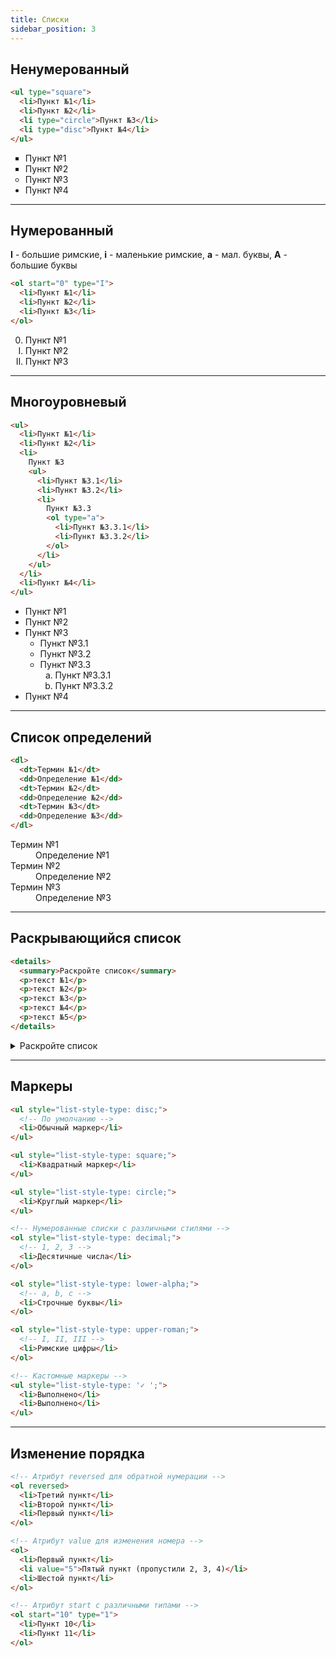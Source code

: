 ```yaml
---
title: Списки
sidebar_position: 3
---
```


## Ненумерованный

```html
<ul type="square">
  <li>Пункт №1</li>
  <li>Пункт №2</li>
  <li type="circle">Пункт №3</li>
  <li type="disc">Пункт №4</li>
</ul>
```

<ul type="square">
  <li>Пункт №1</li>
  <li>Пункт №2</li>
  <li type="circle">Пункт №3</li>
  <li type="disc">Пункт №4</li>
</ul>

---

## Нумерованный

**I** - большие римские, **i** - маленькие римские, **a** - мал. буквы, **А** - большие буквы

```html
<ol start="0" type="I">
  <li>Пункт №1</li>
  <li>Пункт №2</li>
  <li>Пункт №3</li>
</ol>
```

<ol start="0" type="I">
  <li>Пункт №1</li>
  <li>Пункт №2</li>
  <li>Пункт №3</li>
</ol>

---

## Многоуровневый

```html
<ul>
  <li>Пункт №1</li>
  <li>Пункт №2</li>
  <li>
    Пункт №3
    <ul>
      <li>Пункт №3.1</li>
      <li>Пункт №3.2</li>
      <li>
        Пункт №3.3
        <ol type="a">
          <li>Пункт №3.3.1</li>
          <li>Пункт №3.3.2</li>
        </ol>
      </li>
    </ul>
  </li>
  <li>Пункт №4</li>
</ul>
```

<ul>
  <li>Пункт №1</li>
  <li>Пункт №2</li>
  <li>
    Пункт №3
    <ul>
      <li>Пункт №3.1</li>
      <li>Пункт №3.2</li>
      <li>
        Пункт №3.3
        <ol type="a">
          <li>Пункт №3.3.1</li>
          <li>Пункт №3.3.2</li>
        </ol>
      </li>
    </ul>
  </li>
  <li>Пункт №4</li>
</ul>

---

## Список определений

```html
<dl>
  <dt>Термин №1</dt>
  <dd>Определение №1</dd>
  <dt>Термин №2</dt>
  <dd>Определение №2</dd>
  <dt>Термин №3</dt>
  <dd>Определение №3</dd>
</dl>
```

<dl>
  <dt>Термин №1</dt>
  <dd>Определение №1</dd>
  <dt>Термин №2</dt>
  <dd>Определение №2</dd>
  <dt>Термин №3</dt>
  <dd>Определение №3</dd>
</dl>

---

## Раскрывающийся список

```html
<details>
  <summary>Раскройте список</summary>
  <p>текст №1</p>
  <p>текст №2</p>
  <p>текст №3</p>
  <p>текст №4</p>
  <p>текст №5</p>
</details>
```

<details>
  <summary>Раскройте список </summary>
  <p>текст №1</p>
  <p>текст №2</p>
  <p>текст №3</p>
  <p>текст №4</p>
  <p>текст №5</p>
</details>

---

## Маркеры

```html
<ul style="list-style-type: disc;">
  <!-- По умолчанию -->
  <li>Обычный маркер</li>
</ul>

<ul style="list-style-type: square;">
  <li>Квадратный маркер</li>
</ul>

<ul style="list-style-type: circle;">
  <li>Круглый маркер</li>
</ul>

<!-- Нумерованные списки с различными стилями -->
<ol style="list-style-type: decimal;">
  <!-- 1, 2, 3 -->
  <li>Десятичные числа</li>
</ol>

<ol style="list-style-type: lower-alpha;">
  <!-- a, b, c -->
  <li>Строчные буквы</li>
</ol>

<ol style="list-style-type: upper-roman;">
  <!-- I, II, III -->
  <li>Римские цифры</li>
</ol>

<!-- Кастомные маркеры -->
<ul style="list-style-type: '✓ ';">
  <li>Выполнено</li>
  <li>Выполнено</li>
</ul>
```

---

## Изменение порядка

```html
<!-- Атрибут reversed для обратной нумерации -->
<ol reversed>
  <li>Третий пункт</li>
  <li>Второй пункт</li>
  <li>Первый пункт</li>
</ol>

<!-- Атрибут value для изменения номера -->
<ol>
  <li>Первый пункт</li>
  <li value="5">Пятый пункт (пропустили 2, 3, 4)</li>
  <li>Шестой пункт</li>
</ol>

<!-- Атрибут start с различными типами -->
<ol start="10" type="1">
  <li>Пункт 10</li>
  <li>Пункт 11</li>
</ol>
```
